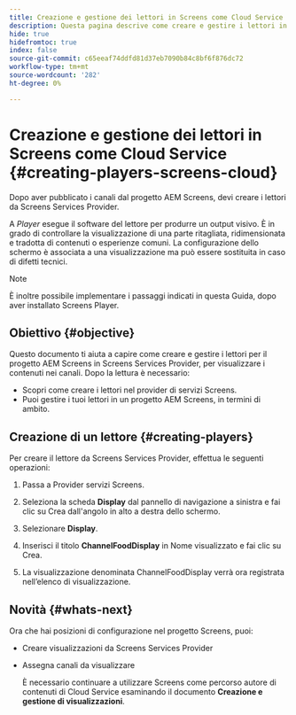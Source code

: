 ```yaml
---
title: Creazione e gestione dei lettori in Screens come Cloud Service
description: Questa pagina descrive come creare e gestire i lettori in Screens come Cloud Service.
hide: true
hidefromtoc: true
index: false
source-git-commit: c65eeaf74ddfd81d37eb7090b84c8bf6f876dc72
workflow-type: tm+mt
source-wordcount: '282'
ht-degree: 0%

---
```



# Creazione e gestione dei lettori in Screens come Cloud Service {#creating-players-screens-cloud}

Dopo aver pubblicato i canali dal progetto AEM Screens, devi creare i lettori da Screens Services Provider.

A *Player* esegue il software del lettore per produrre un output visivo. È in grado di controllare la visualizzazione di una parte ritagliata, ridimensionata e tradotta di contenuti o esperienze comuni. La configurazione dello schermo è associata a una visualizzazione ma può essere sostituita in caso di difetti tecnici.

>[!NOTE]
>È inoltre possibile implementare i passaggi indicati in questa Guida, dopo aver installato Screens Player.

## Obiettivo {#objective}

Questo documento ti aiuta a capire come creare e gestire i lettori per il progetto AEM Screens in Screens Services Provider, per visualizzare i contenuti nei canali. Dopo la lettura è necessario:

* Scopri come creare i lettori nel provider di servizi Screens.
* Puoi gestire i tuoi lettori in un progetto AEM Screens, in termini di ambito.

## Creazione di un lettore {#creating-players}

Per creare il lettore da Screens Services Provider, effettua le seguenti operazioni:

1. Passa a Provider servizi Screens.

1. Seleziona la scheda **Display** dal pannello di navigazione a sinistra e fai clic su Crea dall&#39;angolo in alto a destra dello schermo.

1. Selezionare **Display**.
1. Inserisci il titolo **ChannelFoodDisplay** in Nome visualizzato e fai clic su Crea.
1. La visualizzazione denominata ChannelFoodDisplay verrà ora registrata nell’elenco di visualizzazione.

## Novità {#whats-next}

Ora che hai posizioni di configurazione nel progetto Screens, puoi:

* Creare visualizzazioni da Screens Services Provider
* Assegna canali da visualizzare

   È necessario continuare a utilizzare Screens come percorso autore di contenuti di Cloud Service esaminando il documento **Creazione e gestione di visualizzazioni**.